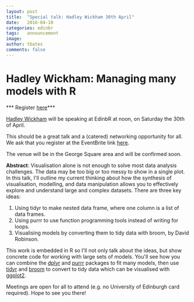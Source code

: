 ```yaml
---
layout: post
title:  "Special talk: Hadley Wickham 30th April"
date:   2016-04-10
categories: edinbr
tags:   announcement
image:
author: tbates
comments: false
---
```


# Hadley Wickham: Managing many models with R 

*** Register [here](https://www.eventbrite.co.uk/e/edinbr-special-session-guest-hadley-wickham-tickets-24055271966)***

[Hadley Wickham](http://hadley.nz) will be speaking at EdinbR at noon, on Saturday the 30th of April.

This should be a great talk and a (catered) networking opportunity for all. We ask that you register at the EventBrite link [here](https://www.eventbrite.co.uk/e/edinbr-special-session-guest-hadley-wickham-tickets-24055271966).

The venue will be in the George Square area and will be confirmed soon. 

**Abstract**: Visualisation alone is not enough to solve most data analysis challenges. The data may be too big or too messy to show in a single plot. In this talk, I'll outline my current thinking about how the synthesis of visualisation, modelling, and data manipulation allows you to effectively explore and understand large and complex datasets. There are three key ideas: 

1. Using tidyr to make nested data frame, where one column is a list of data frames.
2. Using purrr to use function programming tools instead of writing for loops.
3. Visualising models by converting them to tidy data with broom, by David Robinson. 

This work is embedded in R so I'll not only talk about the ideas, but show concrete code for working with large sets of models. You'll see how you can combine the [dplyr](https://cran.rstudio.com/web/packages/dplyr) and [purrr](https://cran.rstudio.com/web/packages/purrr) packages to fit many models, then use [tidyr](https://cran.rstudio.com/web/packages/tidyr) and [broom](https://cran.rstudio.com/web/packages/broom) to convert to tidy data which can be visualised with [ggplot2](http://cran.rstudio.com/web/packages/ggplot2).


Meetings are open for all to attend (e.g. no University of Edinburgh card required). Hope to see you there!
